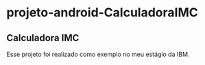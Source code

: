 # projeto-android-CalculadoraIMC
<h2> Calculadora IMC </h2>
<p> Esse projeto foi realizado como exemplo no meu estágio da IBM. <p>

